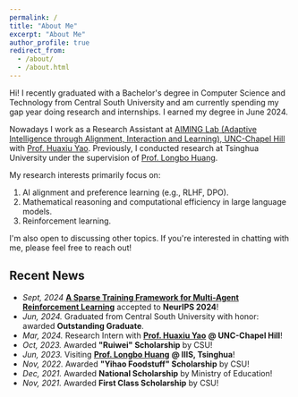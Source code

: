 ```yaml
---
permalink: /
title: "About Me"
excerpt: "About Me"
author_profile: true
redirect_from: 
  - /about/
  - /about.html
---
```


Hi! I recently graduated with a Bachelor's degree in Computer Science and Technology from Central South University and am currently spending my gap year doing research and internships. I earned my degree in June 2024.

Nowadays I work as a Research Assistant at [AIMING Lab (Adaptive Intelligence through Alignment, Interaction and Learning), UNC-Chapel Hill](https://www.huaxiuyao.io/aiming-lab) with [Prof. Huaxiu Yao](https://www.huaxiuyao.io/). Previously, I conducted research at Tsinghua University under the supervision of [Prof. Longbo Huang](https://people.iiis.tsinghua.edu.cn/~huang/).

My research interests primarily focus on:
1. AI alignment and preference learning (e.g., RLHF, DPO).
2. Mathematical reasoning and computational efficiency in large language models.
3. Reinforcement learning.

I'm also open to discussing other topics. If you're interested in chatting with me, please feel free to reach out!

## Recent News
- *Sept, 2024* [**A Sparse Training Framework for Multi-Agent Reinforcement Learning**](https://www.arxiv.org/abs/2409.19391) accepted to **NeurIPS 2024**!
- *Jun, 2024.* Graduated from Central South University with honor: awarded **Outstanding Graduate**.
- *Mar, 2024.* Research Intern with [**Prof. Huaxiu Yao**](https://www.huaxiuyao.io/) **@ UNC-Chapel Hill**!
- *Oct, 2023.* Awarded **"Ruiwei" Scholarship** by CSU!
- *Jun, 2023.* Visiting [**Prof. Longbo Huang**](https://people.iiis.tsinghua.edu.cn/~huang/) **@ IIIS, Tsinghua**!
- *Nov, 2022.* Awarded **"Yihao Foodstuff" Scholarship** by CSU!
- *Dec, 2021.* Awarded **National Scholarship** by Ministry of Education!
- *Nov, 2021.* Awarded **First Class Scholarship** by CSU!
